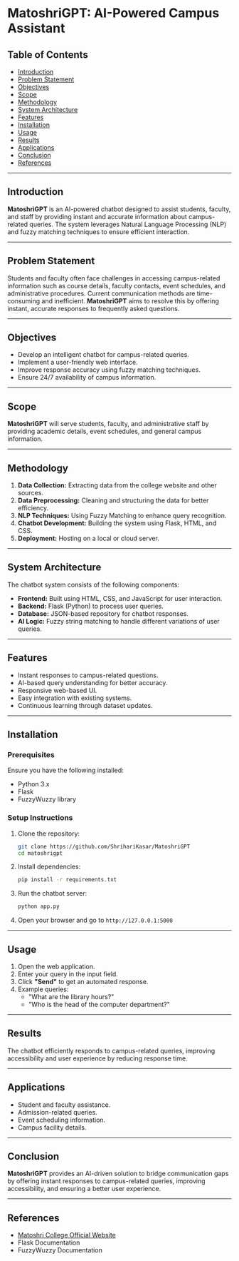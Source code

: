 # MatoshriGPT: AI-Powered Campus Assistant

## Table of Contents
- [Introduction](#introduction)
- [Problem Statement](#problem-statement)
- [Objectives](#objectives)
- [Scope](#scope)
- [Methodology](#methodology)
- [System Architecture](#system-architecture)
- [Features](#features)
- [Installation](#installation)
- [Usage](#usage)
- [Results](#results)
- [Applications](#applications)
- [Conclusion](#conclusion)
- [References](#references)

---

## Introduction  
**MatoshriGPT** is an AI-powered chatbot designed to assist students, faculty, and staff by providing instant and accurate information about campus-related queries. The system leverages Natural Language Processing (NLP) and fuzzy matching techniques to ensure efficient interaction.

---

## Problem Statement  
Students and faculty often face challenges in accessing campus-related information such as course details, faculty contacts, event schedules, and administrative procedures. Current communication methods are time-consuming and inefficient. **MatoshriGPT** aims to resolve this by offering instant, accurate responses to frequently asked questions.

---

## Objectives  
- Develop an intelligent chatbot for campus-related queries.  
- Implement a user-friendly web interface.  
- Improve response accuracy using fuzzy matching techniques.  
- Ensure 24/7 availability of campus information.

---

## Scope  
**MatoshriGPT** will serve students, faculty, and administrative staff by providing academic details, event schedules, and general campus information.

---

## Methodology  
1. **Data Collection:** Extracting data from the college website and other sources.  
2. **Data Preprocessing:** Cleaning and structuring the data for better efficiency.  
3. **NLP Techniques:** Using Fuzzy Matching to enhance query recognition.  
4. **Chatbot Development:** Building the system using Flask, HTML, and CSS.  
5. **Deployment:** Hosting on a local or cloud server.

---

## System Architecture  
The chatbot system consists of the following components:

- **Frontend:** Built using HTML, CSS, and JavaScript for user interaction.  
- **Backend:** Flask (Python) to process user queries.  
- **Database:** JSON-based repository for chatbot responses.  
- **AI Logic:** Fuzzy string matching to handle different variations of user queries.

---

## Features  
- Instant responses to campus-related questions.  
- AI-based query understanding for better accuracy.  
- Responsive web-based UI.  
- Easy integration with existing systems.  
- Continuous learning through dataset updates.

---

## Installation  

### Prerequisites  
Ensure you have the following installed:  
- Python 3.x  
- Flask  
- FuzzyWuzzy library  

### Setup Instructions  
1. Clone the repository:  
   ```bash
   git clone https://github.com/ShrihariKasar/MatoshriGPT
   cd matoshrigpt
   ```
2. Install dependencies:  
   ```bash
   pip install -r requirements.txt
   ```
3. Run the chatbot server:  
   ```bash
   python app.py
   ```
4. Open your browser and go to `http://127.0.0.1:5000`

---

## Usage  
1. Open the web application.  
2. Enter your query in the input field.  
3. Click **"Send"** to get an automated response.  
4. Example queries:  
   - "What are the library hours?"  
   - "Who is the head of the computer department?"  

---

## Results  
The chatbot efficiently responds to campus-related queries, improving accessibility and user experience by reducing response time.

---

## Applications  
- Student and faculty assistance.  
- Admission-related queries.  
- Event scheduling information.  
- Campus facility details.

---

## Conclusion  
**MatoshriGPT** provides an AI-driven solution to bridge communication gaps by offering instant responses to campus-related queries, improving accessibility, and ensuring a better user experience.

---

## References  
- [Matoshri College Official Website](https://www.matoshricollege.edu)  
- Flask Documentation  
- FuzzyWuzzy Documentation  
